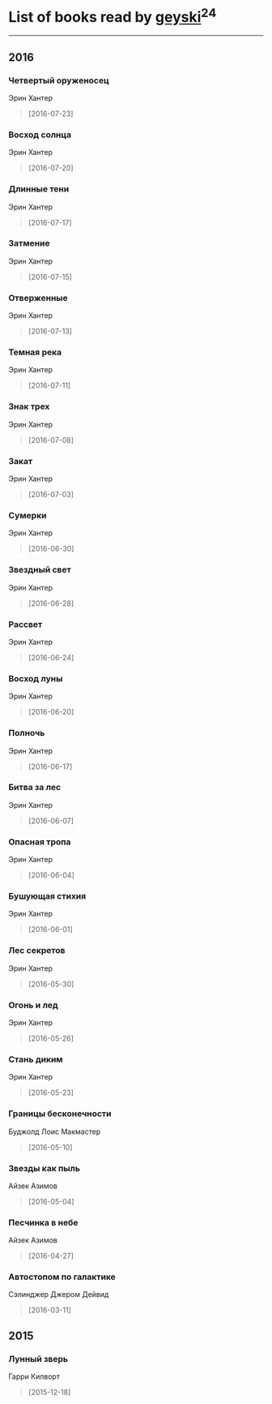 # List of books read by [geyski](https://vk.com/geyski)<sup>24</sup>
---

## 2016

### Четвертый оруженосец
Эрин Хантер
> [2016-07-23] 


### Восход солнца
Эрин Хантер
> [2016-07-20] 


### Длинные тени
Эрин Хантер
> [2016-07-17] 


### Затмение
Эрин Хантер
> [2016-07-15] 


### Отверженные
Эрин Хантер
> [2016-07-13] 


### Темная река
Эрин Хантер
> [2016-07-11] 


### Знак трех
Эрин Хантер
> [2016-07-08] 


### Закат
Эрин Хантер
> [2016-07-03] 


### Сумерки
Эрин Хантер
> [2016-06-30] 


### Звездный свет
Эрин Хантер
> [2016-06-28] 


### Рассвет
Эрин Хантер
> [2016-06-24] 


### Восход луны
Эрин Хантер
> [2016-06-20] 


### Полночь
Эрин Хантер
> [2016-06-17] 


### Битва за лес
Эрин Хантер
> [2016-06-07] 


### Опасная тропа
Эрин Хантер
> [2016-06-04] 


### Бушующая стихия
Эрин Хантер
> [2016-06-01] 


### Лес секретов
Эрин Хантер
> [2016-05-30] 


### Огонь и лед
Эрин Хантер
> [2016-05-26] 


### Стань диким
Эрин Хантер
> [2016-05-23] 


### Границы бесконечности
Буджолд Лоис Макмастер
> [2016-05-10] 


### Звезды как пыль
Айзек Азимов
> [2016-05-04] 


### Песчинка в небе
Айзек Азимов
> [2016-04-27] 


### Автостопом по галактике
Сэлинджер Джером Дейвид
> [2016-03-11] 



## 2015

### Лунный зверь
Гарри Килворт
> [2015-12-18] 



